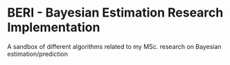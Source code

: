 # BERI - Bayesian Estimation Research Implementation
A sandbox of different algorithms related to my MSc. research on Bayesian estimation/prediction
